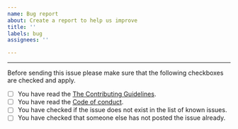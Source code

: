 ```yaml
---
name: Bug report
about: Create a report to help us improve
title: ''
labels: bug
assignees: ''

---
```


___________________________________________________________________________________________________________
Before sending this issue please make sure that the following checkboxes are checked and apply.
- [ ] You have read the [The Contributing Guidelines](https://github.com/annpocoyo/Folder-Locker/blob/main/CONTRIBUTING.md).
- [ ] You have read the [Code of conduct](https://github.com/annpocoyo/Folder-Locker/blob/main/CODE_OF_CONDUCT.md).
- [ ] You have checked if the issue does not exist in the list of known issues.
- [ ] You have checked that someone else has not posted the issue already.
